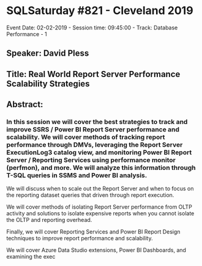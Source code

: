 # SQLSaturday #821 - Cleveland 2019
Event Date: 02-02-2019 - Session time: 09:45:00 - Track: Database Performance - 1
## Speaker: David Pless
## Title: Real World Report Server Performance  Scalability Strategies
## Abstract:
### In this session we will cover the best strategies to track and improve SSRS / Power BI Report Server performance and scalability. We will cover methods of tracking report performance through DMVs, leveraging the Report Server ExecutionLog3 catalog view, and monitoring Power BI Report Server / Reporting Services using performance monitor (perfmon), and more. We will analyze this information through T-SQL queries in SSMS and Power BI analysis. 
 
We will discuss when to scale out the Report Server and when to focus on the reporting dataset queries that driven through report execution. 
 
We will cover methods of isolating Report Server performance from OLTP activity and solutions to isolate expensive reports when you cannot isolate the OLTP and reporting overhead. 
 
Finally, we will cover Reporting Services and Power BI Report Design techniques to improve report performance and scalability.
 
We will cover Azure Data Studio extensions, Power BI Dashboards, and examining the exec
